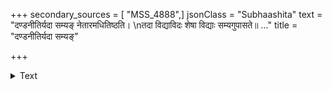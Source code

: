 +++
secondary_sources = [ "MSS_4888",]
jsonClass = "Subhaashita"
text = "दण्डनीतिर्यदा सम्यङ् नेतारमधितिष्ठति।  \nतदा विद्याविदः शेषा विद्याः सम्यगुपासते॥ ..."
title = "दण्डनीतिर्यदा सम्यङ्"

+++

<details><summary>Text</summary>

दण्डनीतिर्यदा सम्यङ् नेतारमधितिष्ठति।  
तदा विद्याविदः शेषा विद्याः सम्यगुपासते॥ ...
</details>
